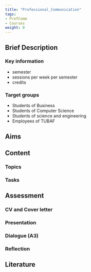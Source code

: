 ```yaml
---
title: "Professional_Communication"
tags:
- ProfComm
- Courses
weight: 0
---
```


## Brief Description
### Key information
- semester
- sessions per week per semester
- credits
### Target groups
- Students of Business
- Students of Computer Science
- Students of science and engineering
- Employees of TUBAF
## Aims
## Content
### Topics
### Tasks
## Assessment
### CV and Cover letter
### Presentation
### Dialogue (A3)
### Reflection
## Literature


